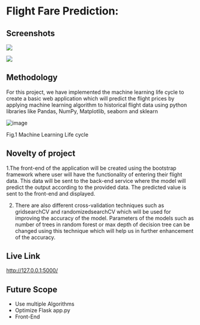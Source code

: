 # Flight Fare Prediction: 

## Screenshots

[![](https://i.imgur.com/R1g2wvC.png)](https://flight-price-prediction-api.herokuapp.com/)

[![](https://i.imgur.com/p0aeL6c.png)](https://flight-price-prediction-api.herokuapp.com/)

## Methodology

For this project, we have implemented the machine learning
life cycle to create a basic web application which will predict
the flight prices by applying machine learning algorithm to
historical flight data using python libraries like Pandas, NumPy,
Matplotlib, seaborn and sklearn

![image](https://user-images.githubusercontent.com/84508881/142386527-2d14ea1f-b0ff-4cc5-a497-2cf72109479b.png)

Fig.1 Machine Learning Life cycle


## Novelty of project

1.The front-end of the application will be created using the
bootstrap framework where user will have the functionality of
entering their flight data. This data will be sent to the back-end
service where the model will predict the output according to
the provided data. The predicted value is sent to the front-end
and displayed.

2.  There are also different cross-validation techniques such as
gridsearchCV and randomizedsearchCV which will be used for
improving the accuracy of the model. Parameters of the
models such as number of trees in random forest or max depth
of decision tree can be changed using this technique which will
help us in further enhancement of the accuracy.

## Live Link
http://127.0.0.1:5000/

## Future Scope

* Use multiple Algorithms
* Optimize Flask app.py
* Front-End 
